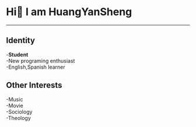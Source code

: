 # Hi👋 I am HuangYanSheng
***
## Identity
-**Student**  
-New programing enthusiast  
-English,Spanish learner
## Other Interests
-Music  
-Movie  
-Sociology  
-Theology  




